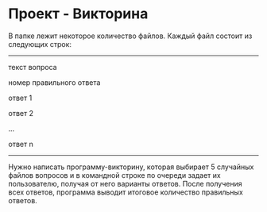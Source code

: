 # Проект - Викторина

В папке лежит некоторое количество файлов. Каждый файл состоит из следующих строк:

 _______________________________
текст вопроса               

номер правильного ответа    

ответ 1                     

ответ 2                     

...                         

ответ n                     
 _______________________________

Нужно написать программу-викторину, которая выбирает 5 случайных файлов вопросов и в командной строке по очереди задает их пользователю, получая от него варианты ответов. После получения всех ответов, программа выводит итоговое количество правильных ответов.
